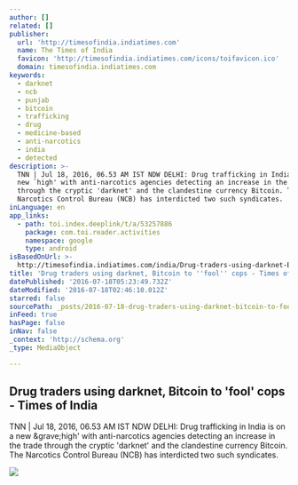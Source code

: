 ```yaml
---
author: []
related: []
publisher:
  url: 'http://timesofindia.indiatimes.com'
  name: The Times of India
  favicon: 'http://timesofindia.indiatimes.com/icons/toifavicon.ico'
  domain: timesofindia.indiatimes.com
keywords:
  - darknet
  - ncb
  - punjab
  - bitcoin
  - trafficking
  - drug
  - medicine-based
  - anti-narcotics
  - india
  - detected
description: >-
  TNN | Jul 18, 2016, 06.53 AM IST NDW DELHI: Drug trafficking in India is on a
  new `high' with anti-narcotics agencies detecting an increase in the trade
  through the cryptic 'darknet' and the clandestine currency Bitcoin. The
  Narcotics Control Bureau (NCB) has interdicted two such syndicates.
inLanguage: en
app_links:
  - path: toi.index.deeplink/t/a/53257886
    package: com.toi.reader.activities
    namespace: google
    type: android
isBasedOnUrl: >-
  http://timesofindia.indiatimes.com/india/Drug-traders-using-darknet-Bitcoin-to-fool-cops/articleshow/53257886.cms
title: 'Drug traders using darknet, Bitcoin to ''fool'' cops - Times of India'
datePublished: '2016-07-18T05:23:49.732Z'
dateModified: '2016-07-18T02:46:10.012Z'
starred: false
sourcePath: _posts/2016-07-18-drug-traders-using-darknet-bitcoin-to-fool-cops-times-o.md
inFeed: true
hasPage: false
inNav: false
_context: 'http://schema.org'
_type: MediaObject

---
```

<article style=""><h1>Drug traders using darknet, Bitcoin to 'fool' cops - Times of India</h1><p>TNN | Jul 18, 2016, 06.53 AM IST NDW DELHI: Drug trafficking in India is on a new &amp;grave;high' with anti-narcotics agencies detecting an increase in the trade through the cryptic 'darknet' and the clandestine currency Bitcoin. The Narcotics Control Bureau (NCB) has interdicted two such syndicates.</p><img src="http://timesofindia.indiatimes.com/thumb/msid-53257891,width-400,resizemode-4/53257891.jpg" /></article>